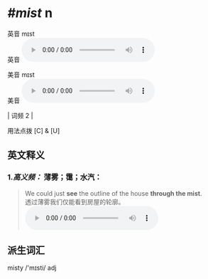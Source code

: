 # ***\#mist*** n
英音 mɪst  
英音
<audio src="./media/mist-B.aac" controls="controls"></audio>

美音 mɪst  
美音
<audio src="./media/mist.aac" controls="controls"></audio>



| 词频 2 |  

用法点拨  [C] & [U]

英文释义
---
### 1.*高义频：* **薄雾；霭；水汽：**  

 > We could just **see** the outline of the house **through the mist**.  
 > 透过薄雾我们仅能看到房屋的轮廓。    
<audio src="./media/mist-1.aac" controls="controls"></audio>


派生词汇
---
misty /'mɪsti/ adj   

